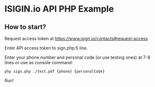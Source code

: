 # ISIGIN.io API PHP Example

## How to start? 

Request access token at https://www.isign.io/contacts#request-access

Enter API access token to sign.php:5 line.

Enter your phone number and personal code (or use testing ones) at 7-8 lines or use as console command:

`php sign.php ./test.pdf {phone} {personalCode}`

Run!
